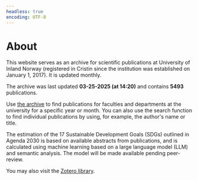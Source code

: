 ```yaml
---
headless: true
encoding: UTF-8
---
```






# About

This website serves as an archive for scientific publications at 
University of Inland Norway (registered in Cristin since the institution was 
established on January 1, 2017). 
It is updated monthly.

The archive was last updated **03-25-2025 (at 14:20)** and contains **5493** publications.

Use [the archive](#archive) to find publications for faculties and departments 
at the university for a specific year or month. You can also use the search 
function to find individual publications by using, for example, the author's 
name or title.

The estimation of the 17 Sustainable Development Goals (SDGs) outlined in 
Agenda 2030 is based on available abstracts from publications, and is calculated
using machine learning based on a large language model (LLM) and semantic analysis. 
The model will be made available pending peer-review.

You may also visit the 
[Zotero library](https://www.zotero.org/groups/5881554/inn_archive/library).

